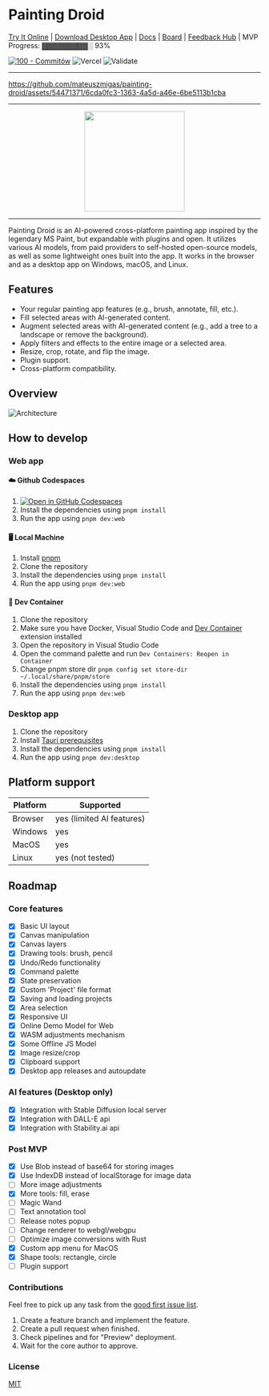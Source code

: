# Painting Droid

[Try It Online](https://painting-droid-web.vercel.app/) | [Download Desktop App](https://github.com/mateuszmigas/painting-droid/releases) | [Docs](https://mateusz-migas.gitbook.io/painting-droid-docs/) | [Board](https://github.com/users/mateuszmigas/projects/2) | [Feedback Hub](https://github.com/mateuszmigas/painting-droid/discussions/56) | MVP Progress: ▓▓▓▓▓▓▓▓▓░ <span>93</span>% 

[![100 - Commitów](https://img.shields.io/badge/100-Commitów-2ea44f)](https://100commitow.pl/) ![Vercel](https://vercelbadge.vercel.app/api/mateuszmigas/painting-droid) ![Validate](https://github.com/mateuszmigas/painting-droid/actions/workflows/validate.yml/badge.svg)

---

https://github.com/mateuszmigas/painting-droid/assets/54471371/6cda0fc3-1363-4a5d-a46e-6be5113b1cba

---

<div align="center">

  <img src="assets/logo_big.webp" width="200" height="200">

</div>

---

Painting Droid is an AI-powered cross-platform painting app inspired by the legendary MS Paint, but expandable with plugins and open. It utilizes various AI models, from paid providers to self-hosted open-source models, as well as some lightweight ones built into the app. It works in the browser and as a desktop app on Windows, macOS, and Linux.

## Features

- Your regular painting app features (e.g., brush, annotate, fill, etc.).
- Fill selected areas with AI-generated content.
- Augment selected areas with AI-generated content (e.g., add a tree to a landscape or remove the background).
- Apply filters and effects to the entire image or a selected area.
- Resize, crop, rotate, and flip the image.
- Plugin support.
- Cross-platform compatibility.

## Overview

![Architecture](assets/arch.svg)

## How to develop

### Web app

#### ☁️ Github Codespaces

1. [![Open in GitHub Codespaces](https://github.com/codespaces/badge.svg)](https://codespaces.new/mateuszmigas/painting-droid)
2. Install the dependencies using `pnpm install`
3. Run the app using `pnpm dev:web`
   
#### 🖥️ Local Machine 

1. Install [pnpm](https://pnpm.io/installation) 
2. Clone the repository
3. Install the dependencies using `pnpm install`
4. Run the app using `pnpm dev:web`

#### 🐳 Dev Container 

1. Clone the repository
2. Make sure you have Docker, Visual Studio Code and [Dev Container](https://marketplace.visualstudio.com/items?itemName=ms-vscode-remote.remote-containers) extension installed
3. Open the repository in Visual Studio Code
4. Open the command palette and run `Dev Containers: Reopen in Container`
5. Change pnpm store dir `pnpm config set store-dir ~/.local/share/pnpm/store`
6. Install the dependencies using `pnpm install`
8. Run the app using `pnpm dev:web`

### Desktop app

1. Clone the repository
2. Install [Tauri prerequisites](https://tauri.app/v1/guides/getting-started/prerequisites/)
3. Install the dependencies using `pnpm install`
4. Run the app using `pnpm dev:desktop`

## Platform support

| Platform | Supported                 |
| -------- | ------------------------- |
| Browser  | yes (limited AI features) |
| Windows  | yes                       |
| MacOS    | yes                       |
| Linux    | yes (not tested)          |

## Roadmap

### Core features

- [x] Basic UI layout
- [x] Canvas manipulation
- [x] Canvas layers
- [x] Drawing tools: brush, pencil
- [x] Undo/Redo functionality
- [x] Command palette
- [x] State preservation
- [x] Custom 'Project' file format
- [x] Saving and loading projects
- [x] Area selection
- [x] Responsive UI
- [x] Online Demo Model for Web
- [x] WASM adjustments mechanism
- [x] Some Offline JS Model
- [x] Image resize/crop
- [x] Clipboard support
- [x] Desktop app releases and autoupdate

### AI features (Desktop only)

- [x] Integration with Stable Diffusion local server
- [x] Integration with DALL-E api
- [x] Integration with Stability.ai api

### Post MVP

- [x] Use Blob instead of base64 for storing images
- [x] Use IndexDB instead of localStorage for image data
- [ ] More image adjustments
- [x] More tools: fill, erase
- [ ] Magic Wand
- [ ] Text annotation tool
- [ ] Release notes popup
- [ ] Change renderer to webgl/webgpu
- [ ] Optimize image conversions with Rust
- [x] Custom app menu for MacOS
- [x] Shape tools: rectangle, circle
- [ ] Plugin support

### Contributions
Feel free to pick up any task from the [good first issue list](https://github.com/mateuszmigas/painting-droid/issues?q=is%3Aissue+is%3Aopen+label%3A%22good+first+issue%22).
1. Create a feature branch and implement the feature.
2. Create a pull request when finished.
3. Check pipelines and for "Preview" deployment.
4. Wait for the core author to approve.

### License

[MIT](https://choosealicense.com/licenses/mit/)
